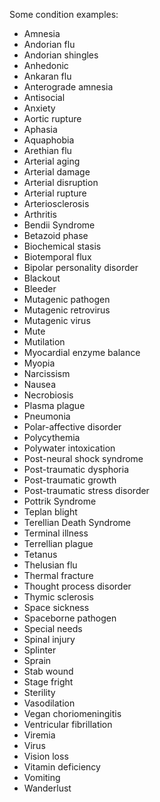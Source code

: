 Some condition examples:
- Amnesia
- Andorian flu
- Andorian shingles
- Anhedonic
- Ankaran flu
- Anterograde amnesia
- Antisocial
- Anxiety
- Aortic rupture
- Aphasia
- Aquaphobia
- Arethian flu
- Arterial aging
- Arterial damage
- Arterial disruption
- Arterial rupture
- Arteriosclerosis
- Arthritis
- Bendii Syndrome
- Betazoid phase
- Biochemical stasis
- Biotemporal flux
- Bipolar personality disorder
- Blackout
- Bleeder
- Mutagenic pathogen
- Mutagenic retrovirus
- Mutagenic virus
- Mute
- Mutilation
- Myocardial enzyme balance
- Myopia
- Narcissism
- Nausea
- Necrobiosis
- Plasma plague
- Pneumonia
- Polar-affective disorder
- Polycythemia
- Polywater intoxication
- Post-neural shock syndrome
- Post-traumatic dysphoria
- Post-traumatic growth
- Post-traumatic stress disorder
- Pottrik Syndrome
- Teplan blight
- Terellian Death Syndrome
- Terminal illness
- Terrellian plague
- Tetanus
- Thelusian flu
- Thermal fracture
- Thought process disorder
- Thymic sclerosis
- Space sickness
- Spaceborne pathogen
- Special needs
- Spinal injury
- Splinter
- Sprain
- Stab wound
- Stage fright
- Sterility
- Vasodilation
- Vegan choriomeningitis
- Ventricular fibrillation
- Viremia
- Virus
- Vision loss
- Vitamin deficiency
- Vomiting
- Wanderlust